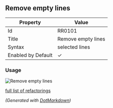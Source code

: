 ## Remove empty lines

| Property           | Value              |
| ------------------ | ------------------ |
| Id                 | RR0101             |
| Title              | Remove empty lines |
| Syntax             | selected lines     |
| Enabled by Default | &#x2713;           |

### Usage

![Remove empty lines](../../images/refactorings/RemoveEmptyLines.png)

[full list of refactorings](Refactorings.md)

*\(Generated with [DotMarkdown](http://github.com/JosefPihrt/DotMarkdown)\)*